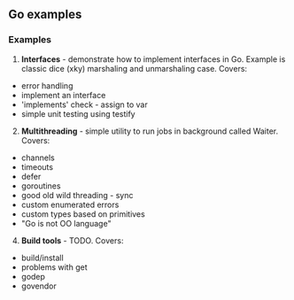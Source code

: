 ## Go examples### Examples1. **Interfaces** - demonstrate how to implement interfaces in Go. Example is classic dice (xky) marshaling and unmarshaling case. Covers:  * error handling  * implement an interface  * 'implements' check - assign to var  * simple unit testing using testify2. **Multithreading** - simple utility to run jobs in background called Waiter. Covers:  * channels  * timeouts  * defer  * goroutines  * good old wild threading - sync  * custom enumerated errors  * custom types based on primitives  * "Go is not OO language"4. **Build tools** - TODO. Covers:  * build/install  * problems with get  * godep  * govendor